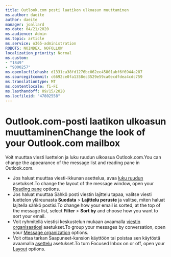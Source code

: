 ```yaml
---
title: Outlook.com posti laatikon ulkoasun muuttaminen
ms.author: daeite
author: daeite
manager: joallard
ms.date: 04/21/2020
ms.audience: Admin
ms.topic: article
ms.service: o365-administration
ROBOTS: NOINDEX, NOFOLLOW
localization_priority: Normal
ms.custom:
- "1849"
- "9000257"
ms.openlocfilehash: d1331ca38fd1276bc062ee45801abf6f6944a287
ms.sourcegitcommit: c6692ce0fa1358ec3529e59ca0ecdfdea4cdc759
ms.translationtype: MT
ms.contentlocale: fi-FI
ms.lasthandoff: 09/15/2020
ms.locfileid: "47802558"
---
```

# <a name="change-the-look-of-your-outlookcom-mailbox"></a><span data-ttu-id="4bc5f-102">Outlook.com-posti laatikon ulkoasun muuttaminen</span><span class="sxs-lookup"><span data-stu-id="4bc5f-102">Change the look of your Outlook.com mailbox</span></span>

<span data-ttu-id="4bc5f-103">Voit muuttaa viesti luettelon ja luku ruudun ulkoasua Outlook.com.</span><span class="sxs-lookup"><span data-stu-id="4bc5f-103">You can change the appearance of the message list and reading pane in Outlook.com.</span></span>

- <span data-ttu-id="4bc5f-104">Jos haluat muuttaa viesti-ikkunan asettelua, avaa [luku ruudun](https://outlook.live.com/mail/options/mail/layout/readingPane) asetukset.</span><span class="sxs-lookup"><span data-stu-id="4bc5f-104">To change the layout of the message window, open your [Reading pane](https://outlook.live.com/mail/options/mail/layout/readingPane) options.</span></span>
- <span data-ttu-id="4bc5f-105">Jos haluat muuttaa Sähkö posti viestin lajittelu tapaa, valitse viesti luettelon yläreunasta **Suodata**  >  **Lajittelu peruste** ja valitse, miten haluat lajitella sähkö postisi.</span><span class="sxs-lookup"><span data-stu-id="4bc5f-105">To change how your email is sorted, at the top of the message list, select **Filter** > **Sort by** and choose how you want to sort your email.</span></span>
- <span data-ttu-id="4bc5f-106">Voit ryhmitellä viestisi keskustelun mukaan avaamalla [viestin organisaatiosi](https://outlook.live.com/mail/options/mail/layout/conversations) asetukset.</span><span class="sxs-lookup"><span data-stu-id="4bc5f-106">To group your messages by conversation, open your [Message organization](https://outlook.live.com/mail/options/mail/layout/conversations) options.</span></span>
- <span data-ttu-id="4bc5f-107">Voit ottaa tarkan Saapuneet-kansion käyttöön tai poistaa sen käytöstä avaamalla [asettelu](https://outlook.live.com/mail/options/mail/layout/focused) asetukset.</span><span class="sxs-lookup"><span data-stu-id="4bc5f-107">To turn Focused Inbox on or off, open your [Layout](https://outlook.live.com/mail/options/mail/layout/focused) options.</span></span>